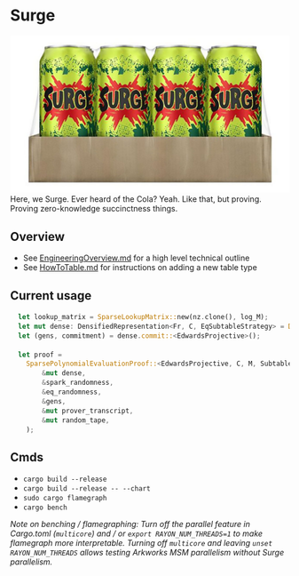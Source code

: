 # Surge
![surge](imgs/surge.jpg)
Here, we Surge. Ever heard of the Cola? Yeah. Like that, but proving. Proving zero-knowledge succinctness things.

## Overview
- See [EngineeringOverview.md](EngineeringOverview.md) for a high level technical outline
- See [HowToTable.md](HowToTable.md) for instructions on adding a new table type

## Current usage
```rust
  let lookup_matrix = SparseLookupMatrix::new(nz.clone(), log_M);
  let mut dense: DensifiedRepresentation<Fr, C, EqSubtableStrategy> = DensifiedRepresentation::from(&lookup_matrix);
  let (gens, commitment) = dense.commit::<EdwardsProjective>();

  let proof = 
    SparsePolynomialEvaluationProof::<EdwardsProjective, C, M, SubtableStrategy>::prove(
        &mut dense,
        &spark_randomness,
        &eq_randomness,
        &gens,
        &mut prover_transcript,
        &mut random_tape,
    );
```

## Cmds
- `cargo build --release`
- `cargo build --release -- --chart`
- `sudo cargo flamegraph`
- `cargo bench`

*Note on benching / flamegraphing: Turn off the parallel feature in Cargo.toml (`multicore`) and / or `export RAYON_NUM_THREADS=1` to make flamegraph more interpretable. Turning off `multicore` and leaving `unset RAYON_NUM_THREADS` allows testing Arkworks MSM parallelism without Surge parallelism.*